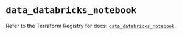 # `data_databricks_notebook`

Refer to the Terraform Registry for docs: [`data_databricks_notebook`](https://registry.terraform.io/providers/databricks/databricks/1.49.1/docs/data-sources/notebook).
